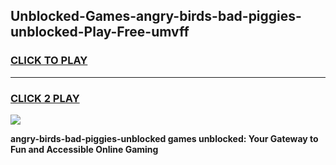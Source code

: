 
## Unblocked-Games-angry-birds-bad-piggies-unblocked-Play-Free-umvff
<h3>
<a href="https://premium76.site?title=angry-birds-bad-piggies-unblocked&ref=23A">CLICK TO PLAY</a></h3>
<hr>

<h3>
<a href="https://premium76.site?title=angry-birds-bad-piggies-unblocked&ref=23A">CLICK 2 PLAY</a>
  
</h3>

<a href="https://premium76.site?title=angry-birds-bad-piggies-unblocked&ref=23A"><img src="https://clearcache.store/games.png"></a>


**angry-birds-bad-piggies-unblocked games unblocked: Your Gateway to Fun and Accessible Online Gaming**
